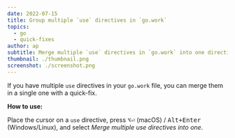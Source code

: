 ```yaml
---
date: 2022-07-15
title: Group multiple `use` directives in `go.work`
topics:
  - go
  - quick-fixes
author: ap
subtitle: Merge multiple `use` directives in `go.work` into one directive.
thumbnail: ./thumbnail.png
screenshot: ./screenshot.png
---
```


If you have multiple `use` directives in your `go.work` file, you can merge them in a single one with a quick-fix.

**How to use:**

Place the cursor on a `use` directive, press <kbd>⌥⏎</kbd> (macOS) / <kbd>Alt+Enter</kbd> (Windows/Linux), and select _Merge multiple use directives into one_.
